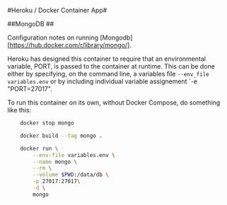 #Heroku / Docker Container App#

##MongoDB ##

Configuration notes on running [Mongodb][https://hub.docker.com/r/library/mongo/].

Heroku has designed this container to require that an environmental variable, PORT, is passed to the container at runtime.  This can be done either by specifying, on the command line, a variables file `--env_file variables.env` or by including individual variable assignement `-e "PORT=27017".


To run this container on its own, without Docker Compose, do something like this:


```bash
	docker stop mongo 

	docker build --tag mongo .

	docker run \
		--env-file variables.env \
		--name mongo \
		--rm \
		--volume $PWD:/data/db \
		-p 27017:27017\
		-d \
		mongo
```
